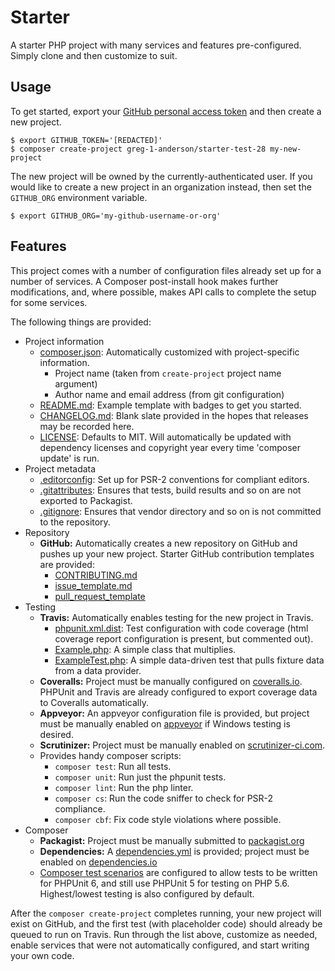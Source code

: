 # Starter

A starter PHP project with many services and features pre-configured. Simply clone and then customize to suit.

## Usage

To get started, export your [GitHub personal access token](https://help.github.com/articles/creating-an-access-token-for-command-line-use/) and then create a new project.
```
$ export GITHUB_TOKEN='[REDACTED]'
$ composer create-project greg-1-anderson/starter-test-28 my-new-project
```
The new project will be owned by the currently-authenticated user. If you would like to create a new project in an organization instead, then set the `GITHUB_ORG` environment variable.
```
$ export GITHUB_ORG='my-github-username-or-org'
```

## Features

This project comes with a number of configuration files already set up for a number of services. A Composer post-install hook makes further modifications, and, where possible, makes API calls to complete the setup for some services.

The following things are provided:

- Project information
  - [composer.json](/composer.json): Automatically customized with project-specific information.
    - Project name (taken from `create-project` project name argument)
    - Author name and email address (from git configuration)
  - [README.md](/customize/templates/README.md): Example template with badges to get you started.
  - [CHANGELOG.md](/CHANGELOG.md): Blank slate provided in the hopes that releases may be recorded here.
  - [LICENSE](/LICENSE): Defaults to MIT. Will automatically be updated with dependency licenses and copyright year every time 'composer update' is run.
- Project metadata
  - [.editorconfig](/.editorconfig): Set up for PSR-2 conventions for compliant editors.
  - [.gitattributes](/.gitattributes): Ensures that tests, build results and so on are not exported to Packagist.
  - [.gitignore](/.gitignore): Ensures that vendor directory and so on is not committed to the repository.
- Repository
  - **GitHub:** Automatically creates a new repository on GitHub and pushes up your new project. Starter GitHub contribution templates are provided:
    - [CONTRIBUTING.md](/CONTRIBUTING.md)
    - [issue_template.md](/.github/issue_template.md)
    - [pull_request_template](/.github/pull_request_template.md)    
- Testing
  - **Travis:** Automatically enables testing for the new project in Travis.
    - [phpunit.xml.dist](/phpunit.xml.dist): Test configuration with code coverage (html coverage report configuration is present, but commented out).
    - [Example.php](/src/Example.php): A simple class that multiplies.
    - [ExampleTest.php](/tests/ExampleTest.php): A simple data-driven test that pulls fixture data from a data provider.
  - **Coveralls:** Project must be manually configured on [coveralls.io](https://coveralls.io). PHPUnit and Travis are already configured to export coverage data to Coveralls automatically.
  - **Appveyor:** An appveyor configuration file is provided, but project must be manually enabled on [appveyor](https://www.appveyor.com/) if Windows testing is desired.
  - **Scrutinizer:** Project must be manually enabled on [scrutinizer-ci.com](https://scrutinizer-ci.com).
  - Provides handy composer scripts:
    - `composer test`: Run all tests.
    - `composer unit`: Run just the phpunit tests.
    - `composer lint`: Run the php linter.
    - `composer cs`: Run the code sniffer to check for PSR-2 compliance.
    - `composer cbf`: Fix code style violations where possible.
- Composer
  - **Packagist:** Project must be manually submitted to [packagist.org](https://packagist.org)
  - **Dependencies:** A [dependencies.yml](/dependencies.yml) is provided; project must be enabled on [dependencies.io](https://www.dependencies.io/)
  - [Composer test scenarios](https://github.com/g-1-a/composer-test-scenarios) are configured to allow tests to be written for PHPUnit 6, and still use PHPUnit 5 for testing on PHP 5.6. Highest/lowest testing is also configured by default.

After the `composer create-project` completes running, your new project will exist on GitHub, and the first test (with placeholder code) should already be queued to run on Travis. Run through the list above, customize as needed, enable services that were not automatically configured, and start writing your own code.
